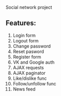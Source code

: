 Social network project

## Features:
1. Login form
2. Logout form
3. Change password
4. Reset pasword
5. Register form
6. VK and Google auth
7. AJAX requests
8. AJAX paginator
9. Like/dislike func
10. Follow/unfollow func
11. News feed